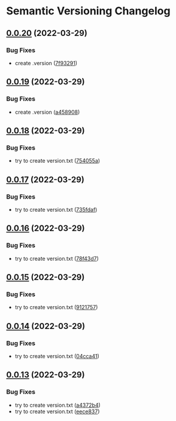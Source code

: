 # Semantic Versioning Changelog

## [0.0.20](https://github.com/halm4d/go-arbitrage-bot/compare/v0.0.19...v0.0.20) (2022-03-29)


### Bug Fixes

* create .version ([7f93291](https://github.com/halm4d/go-arbitrage-bot/commit/7f93291e0c52b149f8b551e661c8028d2f81ee31))

## [0.0.19](https://github.com/halm4d/go-arbitrage-bot/compare/v0.0.18...v0.0.19) (2022-03-29)


### Bug Fixes

* create .version ([a458908](https://github.com/halm4d/go-arbitrage-bot/commit/a458908c5a93de33dcc8d20708940b29e5e112e4))

## [0.0.18](https://github.com/halm4d/go-arbitrage-bot/compare/v0.0.17...v0.0.18) (2022-03-29)


### Bug Fixes

* try to create version.txt ([754055a](https://github.com/halm4d/go-arbitrage-bot/commit/754055a204c4516f79c461821868fe85fabd9913))

## [0.0.17](https://github.com/halm4d/go-arbitrage-bot/compare/v0.0.16...v0.0.17) (2022-03-29)


### Bug Fixes

* try to create version.txt ([735fdaf](https://github.com/halm4d/go-arbitrage-bot/commit/735fdaf1e5ccbc29c9a28435e967f5bf33b607de))

## [0.0.16](https://github.com/halm4d/go-arbitrage-bot/compare/v0.0.15...v0.0.16) (2022-03-29)


### Bug Fixes

* try to create version.txt ([78f43d7](https://github.com/halm4d/go-arbitrage-bot/commit/78f43d7bd699565497d92eccd3b09fb32f17da8d))

## [0.0.15](https://github.com/halm4d/go-arbitrage-bot/compare/v0.0.14...v0.0.15) (2022-03-29)


### Bug Fixes

* try to create version.txt ([9121757](https://github.com/halm4d/go-arbitrage-bot/commit/9121757917a866f98c9795820eb4d69ee93440e4))

## [0.0.14](https://github.com/halm4d/go-arbitrage-bot/compare/v0.0.13...v0.0.14) (2022-03-29)


### Bug Fixes

* try to create version.txt ([04cca41](https://github.com/halm4d/go-arbitrage-bot/commit/04cca417d0935d721343714a548eab519a513c51))

## [0.0.13](https://github.com/halm4d/go-arbitrage-bot/compare/v0.0.12...v0.0.13) (2022-03-29)


### Bug Fixes

* try to create version.txt ([a4372b4](https://github.com/halm4d/go-arbitrage-bot/commit/a4372b4b658bd1da5a7938a3bb2931d90dc2ad4a))
* try to create version.txt ([eece837](https://github.com/halm4d/go-arbitrage-bot/commit/eece8376824c5cad6f23d837f5152a9cf945d3ca))
